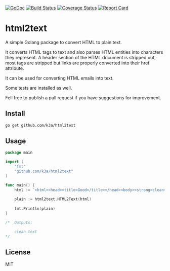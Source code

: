 [![GoDoc](https://godoc.org/github.com/k3a/html2text?status.svg)](https://godoc.org/github.com/k3a/html2text)
[![Build Status](https://travis-ci.org/k3a/html2text.svg?branch=master)](https://travis-ci.org/k3a/html2text)
[![Coverage Status](https://coveralls.io/repos/k3a/html2text/badge.svg?branch=master&service=github)](https://coveralls.io/github/k3a/html2text?branch=master)
[![Report Card](https://goreportcard.com/badge/github.com/k3a/html2text)](https://goreportcard.com/report/github.com/k3a/html2text)

# html2text

A simple Golang package to convert HTML to plain text.

It converts HTML tags to text and also parses HTML entities into characters they represent.
A header section of the HTML document is stripped out, most tags are stripped but links are
properly converted into their href attribute.

It can be used for converting HTML emails into text.

Some tests are installed as well.

Fell free to publish a pull request if you have suggestions for improvement.

## Install
```bash
go get github.com/k3a/html2text
```

## Usage

```go
package main

import (
	"fmt"
	"github.com/k3a/html2text"
)

func main() {
	html := `<html><head><title>Good</title></head><body><strong>clean</strong> text</body>`
	
	plain := html2text.HTML2Text(html)
			  
	fmt.Println(plain)
}

/*	Outputs:

	clean text
*/

```

## License

MIT


